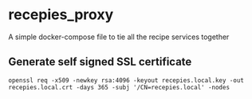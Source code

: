 # recepies_proxy
A simple docker-compose file to tie all the recipe services together

## Generate self signed SSL certificate
```
openssl req -x509 -newkey rsa:4096 -keyout recepies.local.key -out recepies.local.crt -days 365 -subj '/CN=recepies.local' -nodes
```
